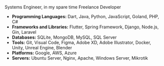Systems Engineer, in my spare time Freelance Developer

- **Programming Languages:** Dart, Java, Python, JavaScript, Goland, PHP, C#
- **Frameworks and Libraries:** Flutter, Spring Framework, Django, Node.js, Gin, Laravel
- **Databases:** SQLite, MongoDB, MySQL, SQL Server
- **Tools:** Git, Visual Code, Figma, Adobe XD, Adobe Illustrator, Docker, Unity, Unreal Engine, Blender
- **Platforms:** Google, AWS, Azure
- **Servers:** Ubuntu Server, Nginx, Apache, Windows Server, Mikrotik
